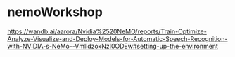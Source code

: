 # nemoWorkshop

https://wandb.ai/aarora/Nvidia%2520NeMO/reports/Train-Optimize-Analyze-Visualize-and-Deploy-Models-for-Automatic-Speech-Recognition-with-NVIDIA-s-NeMo--VmlldzoxNzI0ODEw#setting-up-the-environment
